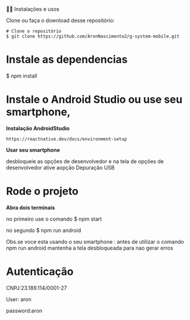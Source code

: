 🧑‍💻 Instalações e usos

Clone ou faça o download desse repositório:

```
# Clone o repositório
$ git clone https://github.com/AronNascimento2/g-system-mobile.git
```
# Instale as dependencias
$ npm install


# Instale o Android Studio ou  use seu smartphone,

**Instalação AndroidStudio**
```
https://reactnative.dev/docs/environment-setup
```
**Usar seu smartphone**

desbloqueie as opções de desenvolvedor 
e na tela de opções de desenvolvedor ative aopção Depuração USB


# Rode o projeto
**Abra dois terminais**

no primeiro use o comando
$ npm start


no segundo
$ npm run android

Obs.se voce esta usando o seu smartphone : antes de utilizar o comando npm run android mantenha a tela desbloqueada para nao gerar erros


# Autenticação
CNPJ:23.189.114/0001-27

User: aron

password:aron

